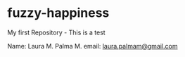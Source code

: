 fuzzy-happiness
===============

My first Repository - This is a test

Name: Laura M. Palma M.
email: laura.palmam@gmail.com
